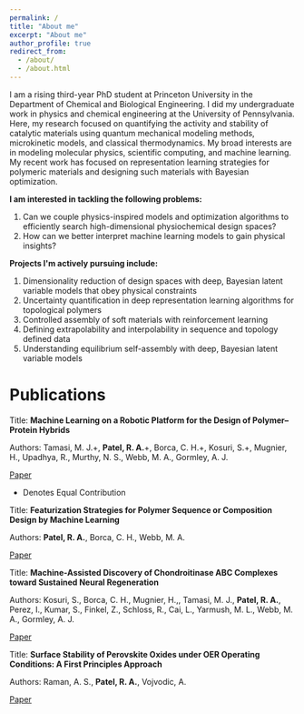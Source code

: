 ```yaml
---
permalink: /
title: "About me"
excerpt: "About me"
author_profile: true
redirect_from: 
  - /about/
  - /about.html
---
```

I am a rising third-year PhD student at Princeton University in the Department of Chemical and Biological Engineering. I did my undergraduate work in physics and chemical engineering at the University of Pennsylvania. Here, my research focused on quantifying the activity and stability of catalytic materials using quantum mechanical modeling methods, microkinetic models, and classical thermodynamics. My broad interests are in modeling molecular physics, scientific computing, and machine learning. My recent work has focused on representation learning strategies for polymeric materials and designing such materials with Bayesian optimization. 

**I am interested in tackling the following problems:**

1. Can we couple physics-inspired models and optimization algorithms to efficiently search high-dimensional physiochemical design spaces?
2. How can we better interpret machine learning models to gain physical insights? 

**Projects I'm actively pursuing include:**

1. Dimensionality reduction of design spaces with deep, Bayesian latent variable models that obey physical constraints
2. Uncertainty quantification in deep representation learning algorithms for topological polymers
3. Controlled assembly of soft materials with reinforcement learning
4. Defining extrapolability and interpolability in sequence and topology defined data
5. Understanding equilibrium self-assembly with deep, Bayesian latent variable models 

Publications
======

Title: **Machine Learning on a Robotic Platform for the Design of Polymer–Protein Hybrids**

Authors: Tamasi, M. J.+, **Patel, R. A.**+, Borca, C. H.+, Kosuri, S.+, Mugnier, H., Upadhya, R., Murthy, N. S., Webb, M. A., Gormley, A. J.

[Paper](https://onlinelibrary.wiley.com/doi/10.1002/adma.202201809?af=R)

+ Denotes Equal Contribution

Title: **Featurization Strategies for Polymer Sequence or Composition Design by Machine Learning**

Authors: **Patel, R. A.**, Borca, C. H., Webb, M. A.

[Paper](https://pubs.rsc.org/en/content/articlelanding/2022/me/d1me00160d)


Title: **Machine‐Assisted Discovery of Chondroitinase ABC Complexes toward Sustained Neural Regeneration**

Authors: Kosuri, S., Borca, C. H., Mugnier, H.,, Tamasi, M. J., **Patel, R. A.**, Perez, I., Kumar, S., Finkel, Z., Schloss, R., Cai, L., Yarmush, M. L., Webb, M. A., Gormley, A. J.

[Paper](https://onlinelibrary.wiley.com/doi/full/10.1002/adhm.202102101)


Title: **Surface Stability of Perovskite Oxides under OER Operating Conditions: A First Principles Approach**

Authors: Raman, A. S., **Patel, R. A.**, Vojvodic, A.

[Paper](https://pubs.rsc.org/en/content/articlelanding/2021/FD/C9FD00146H)

